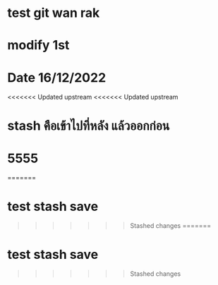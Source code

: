 # test git wan rak
# modify 1st
# Date 16/12/2022
<<<<<<< Updated upstream
<<<<<<< Updated upstream
# stash คือเข้าไปที่หลัง แล้วออกก่อน
# 5555
=======
# test stash save
>>>>>>> Stashed changes
=======
# test stash save
>>>>>>> Stashed changes
